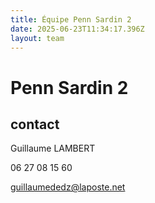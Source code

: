 ```yaml
---
title: Équipe Penn Sardin 2
date: 2025-06-23T11:34:17.396Z
layout: team
---
```


# Penn Sardin 2



## contact 

Guillaume LAMBERT

06 27 08 15 60

guillaumededz@laposte.net

